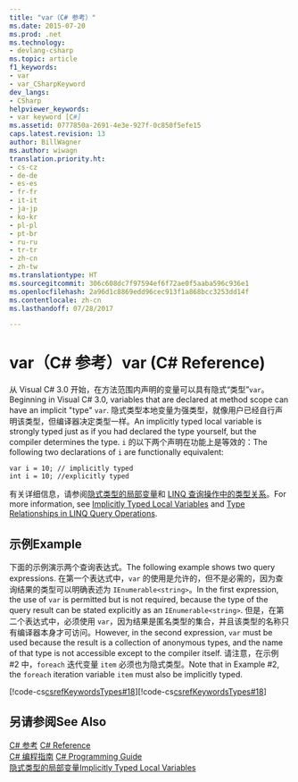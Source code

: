 ```yaml
---
title: "var（C# 参考）"
ms.date: 2015-07-20
ms.prod: .net
ms.technology:
- devlang-csharp
ms.topic: article
f1_keywords:
- var
- var_CSharpKeyword
dev_langs:
- CSharp
helpviewer_keywords:
- var keyword [C#]
ms.assetid: 0777850a-2691-4e3e-927f-0c850f5efe15
caps.latest.revision: 13
author: BillWagner
ms.author: wiwagn
translation.priority.ht:
- cs-cz
- de-de
- es-es
- fr-fr
- it-it
- ja-jp
- ko-kr
- pl-pl
- pt-br
- ru-ru
- tr-tr
- zh-cn
- zh-tw
ms.translationtype: HT
ms.sourcegitcommit: 306c608dc7f97594ef6f72ae0f5aaba596c936e1
ms.openlocfilehash: 2a96d1c8869edd96cec913f1a868bcc3253dd14f
ms.contentlocale: zh-cn
ms.lasthandoff: 07/28/2017

---
```

# <a name="var-c-reference"></a><span data-ttu-id="080a9-102">var（C# 参考）</span><span class="sxs-lookup"><span data-stu-id="080a9-102">var (C# Reference)</span></span>
<span data-ttu-id="080a9-103">从 Visual C# 3.0 开始，在方法范围内声明的变量可以具有隐式“类型”`var`。</span><span class="sxs-lookup"><span data-stu-id="080a9-103">Beginning in Visual C# 3.0, variables that are declared at method scope can have an implicit "type" `var`.</span></span> <span data-ttu-id="080a9-104">隐式类型本地变量为强类型，就像用户已经自行声明该类型，但编译器决定类型一样。</span><span class="sxs-lookup"><span data-stu-id="080a9-104">An implicitly typed local variable is strongly typed just as if you had declared the type yourself, but the compiler determines the type.</span></span> <span data-ttu-id="080a9-105">`i` 的以下两个声明在功能上是等效的：</span><span class="sxs-lookup"><span data-stu-id="080a9-105">The following two declarations of `i` are functionally equivalent:</span></span>  
  
```  
var i = 10; // implicitly typed  
int i = 10; //explicitly typed  
```  
  
 <span data-ttu-id="080a9-106">有关详细信息，请参阅[隐式类型的局部变量](../../../csharp/programming-guide/classes-and-structs/implicitly-typed-local-variables.md)和 [LINQ 查询操作中的类型关系](../../../csharp/programming-guide/concepts/linq/type-relationships-in-linq-query-operations.md)。</span><span class="sxs-lookup"><span data-stu-id="080a9-106">For more information, see [Implicitly Typed Local Variables](../../../csharp/programming-guide/classes-and-structs/implicitly-typed-local-variables.md) and [Type Relationships in LINQ Query Operations](../../../csharp/programming-guide/concepts/linq/type-relationships-in-linq-query-operations.md).</span></span>  
  
## <a name="example"></a><span data-ttu-id="080a9-107">示例</span><span class="sxs-lookup"><span data-stu-id="080a9-107">Example</span></span>  
 <span data-ttu-id="080a9-108">下面的示例演示两个查询表达式。</span><span class="sxs-lookup"><span data-stu-id="080a9-108">The following example shows two query expressions.</span></span> <span data-ttu-id="080a9-109">在第一个表达式中，`var` 的使用是允许的，但不是必需的，因为查询结果的类型可以明确表述为 `IEnumerable<string>`。</span><span class="sxs-lookup"><span data-stu-id="080a9-109">In the first expression, the use of `var` is permitted but is not required, because the type of the query result can be stated explicitly as an `IEnumerable<string>`.</span></span> <span data-ttu-id="080a9-110">但是，在第二个表达式中，必须使用 `var`，因为结果是匿名类型的集合，并且该类型的名称只有编译器本身才可访问。</span><span class="sxs-lookup"><span data-stu-id="080a9-110">However, in the second expression, `var` must be used because the result is a collection of anonymous types, and the name of that type is not accessible except to the compiler itself.</span></span> <span data-ttu-id="080a9-111">请注意，在示例 #2 中，`foreach` 迭代变量 `item` 必须也为隐式类型。</span><span class="sxs-lookup"><span data-stu-id="080a9-111">Note that in Example #2, the `foreach` iteration variable `item` must also be implicitly typed.</span></span>  
  
 <span data-ttu-id="080a9-112">[!code-cs[csrefKeywordsTypes#18](../../../csharp/language-reference/keywords/codesnippet/CSharp/var_1.cs)]</span><span class="sxs-lookup"><span data-stu-id="080a9-112">[!code-cs[csrefKeywordsTypes#18](../../../csharp/language-reference/keywords/codesnippet/CSharp/var_1.cs)]</span></span>  
  
## <a name="see-also"></a><span data-ttu-id="080a9-113">另请参阅</span><span class="sxs-lookup"><span data-stu-id="080a9-113">See Also</span></span>  
 <span data-ttu-id="080a9-114">[C# 参考](../../../csharp/language-reference/index.md) </span><span class="sxs-lookup"><span data-stu-id="080a9-114">[C# Reference](../../../csharp/language-reference/index.md) </span></span>  
 <span data-ttu-id="080a9-115">[C# 编程指南](../../../csharp/programming-guide/index.md) </span><span class="sxs-lookup"><span data-stu-id="080a9-115">[C# Programming Guide](../../../csharp/programming-guide/index.md) </span></span>  
 [<span data-ttu-id="080a9-116">隐式类型的局部变量</span><span class="sxs-lookup"><span data-stu-id="080a9-116">Implicitly Typed Local Variables</span></span>](../../../csharp/programming-guide/classes-and-structs/implicitly-typed-local-variables.md)

